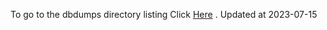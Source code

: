 To go to the dbdumps directory listing Click [Here](https://ipfs.io/ipfs/bafkreidto2x5gv4bnlz4h272nwbilstapuzraqlrqni4eofinuwfmc74au) . Updated at 2023-07-15